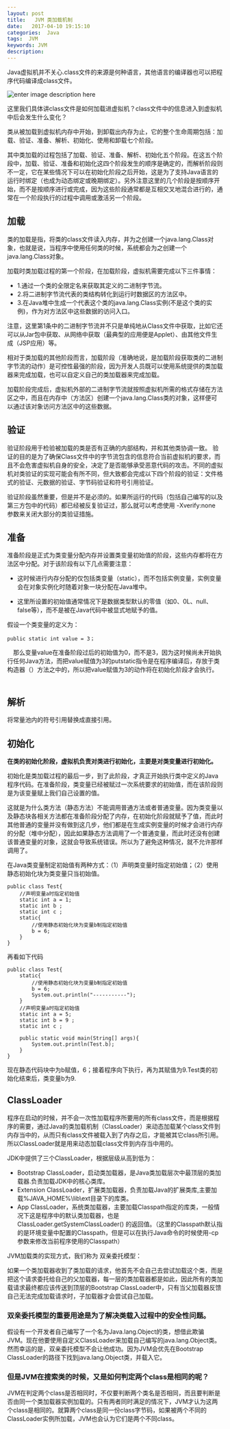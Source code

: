 ```yaml
---
layout: post
title:   JVM 类加载机制
date:   2017-04-10 19:15:10
categories:  Java
tags:  JVM
keywords: JVM
description: 
---
```

Java虚拟机并不关心.class文件的来源是何种语言，其他语言的编译器也可以把程序代码编译成class文件。 

![enter image description here](http://p7lixluhf.bkt.clouddn.com/20170613151253345.jpg)

这里我们具体讲class文件是如何加载进虚拟机？class文件中的信息进入到虚拟机中后会发生什么变化？

类从被加载到虚拟机内存中开始，到卸载出内存为止，它的整个生命周期包括：加载、验证、准备、解析、初始化、使用和卸载七个阶段。

其中类加载的过程包括了加载、验证、准备、解析、初始化五个阶段。在这五个阶段中，加载、验证、准备和初始化这四个阶段发生的顺序是确定的，而解析阶段则不一定，它在某些情况下可以在初始化阶段之后开始，这是为了支持Java语言的运行时绑定（也成为动态绑定或晚期绑定）。另外注意这里的几个阶段是按顺序开始，而不是按顺序进行或完成，因为这些阶段通常都是互相交叉地混合进行的，通常在一个阶段执行的过程中调用或激活另一个阶段。

## 加载

类的加载是指，将类的class文件读入内存，并为之创建一个java.lang.Class对象，也就是说，当程序中使用任何类的时候，系统都会为之创建一个java.lang.Class对象。

加载时类加载过程的第一个阶段，在加载阶段，虚拟机需要完成以下三件事情：

* 1.通过一个类的全限定名来获取其定义的二进制字节流。
* 2.将二进制字节流代表的类结构转化到运行时数据区的方法区中。
* 3.在Java堆中生成一个代表这个类的java.lang.Class实例(不是这个类的实例)，作为对方法区中这些数据的访问入口。

注意，这里第1条中的二进制字节流并不只是单纯地从Class文件中获取，比如它还可以从Jar包中获取、从网络中获取（最典型的应用便是Applet）、由其他文件生成（JSP应用）等。

相对于类加载的其他阶段而言，加载阶段（准确地说，是加载阶段获取类的二进制字节流的动作）是可控性最强的阶段，因为开发人员既可以使用系统提供的类加载器来完成加载，也可以自定义自己的类加载器来完成加载。

加载阶段完成后，虚拟机外部的二进制字节流就按照虚拟机所需的格式存储在方法区之中，而且在内存中（方法区）创建一个java.lang.Class类的对象，这样便可以通过该对象访问方法区中的这些数据。

## 验证
验证阶段用于检验被加载的类是否有正确的内部结构，并和其他类协调一致。
验证的目的是为了确保Class文件中的字节流包含的信息符合当前虚拟机的要求，而且不会危害虚拟机自身的安全，决定了是否能够承受恶意代码的攻击。不同的虚拟机对类验证的实现可能会有所不同，但大致都会完成以下四个阶段的验证：文件格式的验证、元数据的验证、字节码验证和符号引用验证。

验证阶段虽然重要，但是并不是必须的。如果所运行的代码（包括自己编写的以及第三方包中的代码）都已经被反复验证过，那么就可以考虑使用 -Xverify:none 参数来关闭大部分的类验证措施。

## 准备

准备阶段是正式为类变量分配内存并设置类变量初始值的阶段，这些内存都将在方法区中分配。对于该阶段有以下几点需要注意：

* 这时候进行内存分配的仅包括类变量（static），而不包括实例变量，实例变量会在对象实例化时随着对象一块分配在Java堆中。

* 这里所设置的初始值通常情况下是数据类型默认的零值（如0、0L、null、false等），而不是被在Java代码中被显式地赋予的值。

假设一个类变量的定义为：

```
public static int value = 3；
```

　那么变量value在准备阶段过后的初始值为0，而不是3，因为这时候尚未开始执行任何Java方法，而把value赋值为3的putstatic指令是在程序编译后，存放于类构造器（）方法之中的，所以把value赋值为3的动作将在初始化阶段才会执行。
　
## 解析

将常量池内的符号引用替换成直接引用。

## 初始化

**在类的初始化阶段，虚拟机负责对类进行初始化，主要是对类变量进行初始化。**

初始化是类加载过程的最后一步，到了此阶段，才真正开始执行类中定义的Java程序代码。在准备阶段，类变量已经被赋过一次系统要求的初始值，而在该阶段则是为该变量赋上我们自己设置的值。 

这就是为什么类方法（静态方法）不能调用普通方法或者普通变量。因为类变量以及静态块各相关方法都在准备阶段分配了内存，在初始化阶段就赋予了值，而此时其他普通的变量并没有做到这几步，他们都是在生成实例变量的时候才会进行内存的分配（堆中分配），因此如果静态方法调用了一个普通变量，而此时还没有创建该普通变量的对象，这就会导致系统错误。所以为了避免这种情况，就不允许那样调用了。

在Java类变量制定初始值有两种方式：（1）声明类变量时指定初始值；（2）使用静态初始化块为类变量只当初始值。
```
public class Test{ 
    //声明变量a时指定初始值
    static int a = 1;
    static int b ;
    static int c ;
    static{ 
        //使用静态初始化块为变量b制指定初始值
        b = 6;
    }
}
```


再看如下代码
```
public class Test{ 
    static{ 
        //使用静态初始化块为变量b制指定初始值
        b = 6;
        System.out.println("-----------");
    }
    //声明变量a时指定初始值
    static int a = 5;
    static int b = 9 ;
    static int c ;

    public static void main(String[] args){
        System.out.println(Test.b);
    }
}
```

现在静态代码块中为b赋值，6；接着程序向下执行，再为其赋值为9.Test类的初始化结束后，类变量b为9. 

## ClassLoader

程序在启动的时候，并不会一次性加载程序所要用的所有class文件，而是根据程序的需要，通过Java的类加载机制（ClassLoader）来动态加载某个class文件到内存当中的，从而只有class文件被载入到了内存之后，才能被其它class所引用。所以ClassLoader就是用来动态加载class文件到内存当中用的。

JDK中提供了三个ClassLoader，根据层级从高到低为：

* Bootstrap ClassLoader，启动类加载器，是Java类加载层次中最顶层的类加载器.负责加载JDK中的核心类库。
* Extension ClassLoader，扩展类加载器，负责加载Java的扩展类库,主要加载%JAVA_HOME%\lib\ext目录下的库类。
* App ClassLoader，系统类加载器，主要加载Classpath指定的库类，一般情况下这是程序中的默认类加载器，也是ClassLoader.getSystemClassLoader() 的返回值。（这里的Classpath默认指的是环境变量中配置的Classpath，但是可以在执行Java命令的时候使用-cp 参数来修改当前程序使用的Classpath）

JVM加载类的实现方式，我们称为 双亲委托模型：

如果一个类加载器收到了类加载的请求，他首先不会自己去尝试加载这个类，而是把这个请求委托给自己的父加载器，每一层的类加载器都是如此，因此所有的类加载请求最终都应该传送到顶层的Bootstrap ClassLoader中，只有当父加载器反馈自己无法完成加载请求时，子加载器才会尝试自己加载。

### 双亲委托模型的重要用途是为了解决类载入过程中的安全性问题。

假设有一个开发者自己编写了一个名为Java.lang.Object的类，想借此欺骗JVM。现在他要使用自定义ClassLoader来加载自己编写的java.lang.Object类。然而幸运的是，双亲委托模型不会让他成功。因为JVM会优先在Bootstrap ClassLoader的路径下找到java.lang.Object类，并载入它。

### 但是JVM在搜索类的时候，又是如何判定两个class是相同的呢？

JVM在判定两个class是否相同时，不仅要判断两个类名是否相同，而且要判断是否由同一个类加载器实例加载的。只有两者同时满足的情况下，JVM才认为这两个class是相同的。就算两个class是同一份class字节码，如果被两个不同的ClassLoader实例所加载，JVM也会认为它们是两个不同class。
